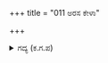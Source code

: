 +++
title = "011 ಅರಸ ಕೇಳಾ"

+++

<details><summary>ಗದ್ಯ (ಕ.ಗ.ಪ) </summary>

11. ದೊರೆಯೇ ಕೇಳು, ಕರ್ಣನು, ಅರ್ಜುನ, ಹನುಮಂತ, ಕೃಷ್ಣ, ರಥದ ಕುದುರೆಗಳು, ರಥ, ಬಾಣ, ಬಿಲ್ಲುಗಳ ಸತ್ವವನ್ನು ಹಾಳುಮಾಡಿದನು. ತನ್ನ ಭುಜಪರಾಕ್ರಮದ ಬೆಂಕಿಯೊಳಗೆ ಚೆನ್ನಾಗಿ ಕಾಸಿದ ಬಾಣಗಳಿಗೆ ತನ್ನ ಶತ್ರುವಿನ ರಕ್ತವೆಂಬ ನೀರನ್ನು ಕುಡಿಸಿದನು.
</details>
